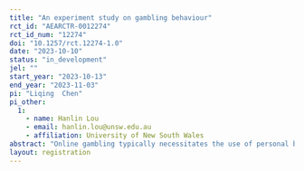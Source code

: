 ```yaml
---
title: "An experiment study on gambling behaviour"
rct_id: "AEARCTR-0012274"
rct_id_num: "12274"
doi: "10.1257/rct.12274-1.0"
date: "2023-10-10"
status: "in_development"
jel: ""
start_year: "2023-10-13"
end_year: "2023-11-03"
pi: "Liqing  Chen"
pi_other:
  1:
    - name: Hanlin Lou
    - email: hanlin.lou@unsw.edu.au
    - affiliation: University of New South Wales
abstract: "Online gambling typically necessitates the use of personal bank accounts for both depositing and withdrawing funds. Although deposits can be executed promptly, withdrawals often entail a processing delay, typically spanning several hours to days. This asymmetry in mechanisms, favouring instant deposits while imposing a waiting period for withdrawals, appears to create additional barriers for individuals attempting to overcome gambling problems. This paper aims to investigate the impact of withdrawal barriers on gambling behaviour"
layout: registration
---
```


